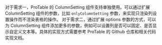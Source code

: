 对于需求一，ProTable 的 ColumnSetting 组件支持单独使用。可以通过扩展 ColumnSetting 组件的参数，比如 `onlyColumnSetting` 参数，来实现只渲染列设置操作而不渲染表格的操作。
对于需求二，通过扩展 options 参数的方式，可以为 ColumnSetting 组件添加更多的参数，例如可以设置列是否可以固定、是否显示自定义文本等。具体的实现方式需要参考 ProTable 的 Github 仓库和相关代码实现文档。
